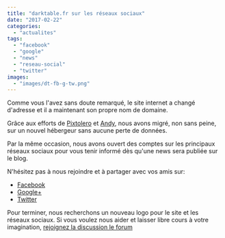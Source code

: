 ```yaml
---
title: "darktable.fr sur les réseaux sociaux"
date: "2017-02-22"
categories: 
  - "actualites"
tags: 
  - "facebook"
  - "google"
  - "news"
  - "reseau-social"
  - "twitter"
images:
  - "images/dt-fb-g-tw.png"
---
```


Comme vous l'avez sans doute remarqué, le site internet a changé d'adresse et il a maintenant son propre nom de domaine.

Grâce aux efforts de [Pixtolero](https://pixtolero.github.io/) et [Andy](https://andycostanza.com), nous avons migré, non sans peine, sur un nouvel hébergeur sans aucune perte de données.

Par la même occasion, nous avons ouvert des comptes sur les principaux réseaux sociaux pour vous tenir informé dès qu'une news sera publiée sur le blog.

N'hésitez pas à nous rejoindre et à partager avec vos amis sur:

- [Facebook](https://www.facebook.com/darktablefr/)
- [Google+](https://plus.google.com/101088276138004528473)
- [Twitter](https://twitter.com/darktable_fr)

Pour terminer, nous recherchons un nouveau logo pour le site et les réseaux sociaux. Si vous voulez nous aider et laisser libre cours à votre imagination, [rejoignez la discussion le forum](https://darktable.fr/forum/showthread.php?tid=1626)
